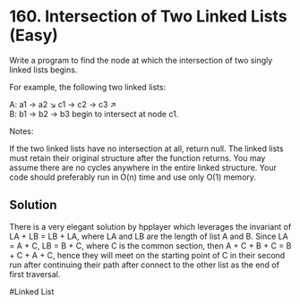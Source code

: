 # 160. Intersection of Two Linked Lists (Easy)

Write a program to find the node at which the intersection of two singly linked lists begins.


For example, the following two linked lists:

A:          a1 → a2
                   ↘
                     c1 → c2 → c3
                   ↗            
B:     b1 → b2 → b3
begin to intersect at node c1.


Notes:

If the two linked lists have no intersection at all, return null.
The linked lists must retain their original structure after the function returns.
You may assume there are no cycles anywhere in the entire linked structure.
Your code should preferably run in O(n) time and use only O(1) memory.

## Solution
There is a very elegant solution by hpplayer which leverages the invariant of LA + LB = LB + LA, where LA and LB are the length of list A and B.
Since LA = A + C, LB = B + C, where C is the common section, then A + C + B + C = B + C + A + C, hence they will meet on the starting point of C in their second run after continuing their path after connect to the other list as the end of first traversal.

#Linked List
